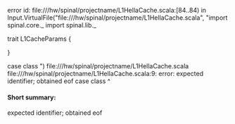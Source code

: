 error id: file://<WORKSPACE>/hw/spinal/projectname/L1HellaCache.scala:[84..84) in Input.VirtualFile("file://<WORKSPACE>/hw/spinal/projectname/L1HellaCache.scala", "import spinal.core._
import spinal.lib._


trait L1CacheParams {
    
}

case class ")
file://<WORKSPACE>/hw/spinal/projectname/L1HellaCache.scala
file://<WORKSPACE>/hw/spinal/projectname/L1HellaCache.scala:9: error: expected identifier; obtained eof
case class 
           ^
#### Short summary: 

expected identifier; obtained eof